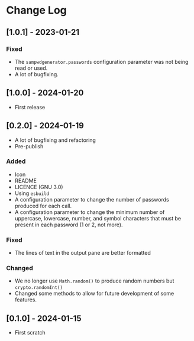 # Change Log

<!--
--- EXAMPLE:

## [major.minor.patch] - yyyy-mm-dd

### Added

- An add

### Fixed
### Changed
### Removed

---

## [TODO]

- Before releasing
  1. [ ] Check for the `<globals.ts>.$$debugging` value. It must be `false`.
  2. [ ] Update the version number into <package.json>.version

---

## [Unreleased]

### Added

- A suit of mocha tests.

### Fixed

- Responds immediately to configuration changes

-->

## [1.0.1] - 2023-01-21

### Fixed

- The `sampwdgenerator.passwords` configuration parameter was not being read or
  used.
- A lot of bugfixing.

## [1.0.0] - 2024-01-20

- First release

## [0.2.0] - 2024-01-19

- A lot of bugfixing and refactoring
- Pre-publish

### Added

- Icon
- README
- LICENCE (GNU 3.0)
- Using `esbuild`
- A configuration parameter to change the number of passwords produced for each
  call.
- A configuration parameter to change the minimum number of uppercase,
  lowercase, number, and symbol characters that must be present in each password
  (1 or 2, not more).

### Fixed

- The lines of text in the output pane are better formatted

### Changed

- We no longer use `Math.random()` to produce random numbers but
  `crypto.randomInt()`
- Changed some methods to allow for future development of some features.

## [0.1.0] - 2024-01-15

- First scratch

